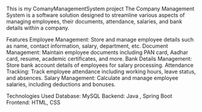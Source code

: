 This is my ComanyManagementSystem project The Company Management System is a software solution designed to streamline various aspects of managing employees, their documents, attendance, salaries, and bank details within a company.

Features Employee Management: Store and manage employee details such as name, contact information, salary, department, etc. Document Management: Maintain employee documents including PAN card, Aadhar card, resume, academic certificates, and more. Bank Details Management: Store bank account details of employees for salary processing. Attendance Tracking: Track employee attendance including working hours, leave status, and absences. Salary Management: Calculate and manage employee salaries, including deductions and bonuses.

Technologies Used 
Database: MySQL
Backend: Java , Spring Boot 
Frontend: HTML, CSS
